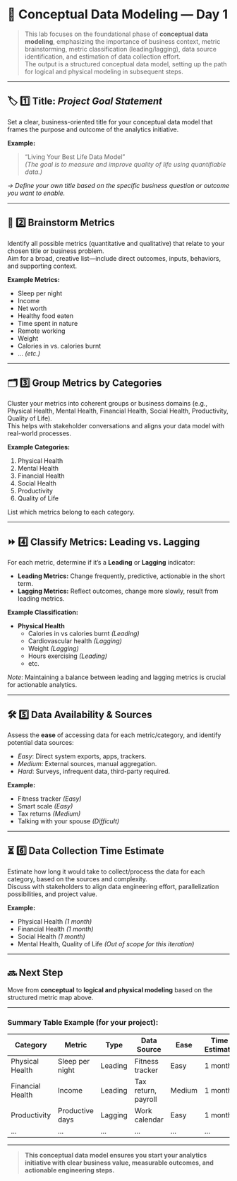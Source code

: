 # 🧠 Conceptual Data Modeling — Day 1

> This lab focuses on the foundational phase of **conceptual data modeling**, emphasizing the importance of business context, metric brainstorming, metric classification (leading/lagging), data source identification, and estimation of data collection effort.  
> The output is a structured conceptual data model, setting up the path for logical and physical modeling in subsequent steps.

---

## 🏷️ 1️⃣ Title: *Project Goal Statement*

Set a clear, business-oriented title for your conceptual data model that frames the purpose and outcome of the analytics initiative.

**Example:**
> “Living Your Best Life Data Model”  
> *(The goal is to measure and improve quality of life using quantifiable data.)*

*→ Define your own title based on the specific business question or outcome you want to enable.*

---

## 🧮 2️⃣ Brainstorm Metrics

Identify all possible metrics (quantitative and qualitative) that relate to your chosen title or business problem.  
Aim for a broad, creative list—include direct outcomes, inputs, behaviors, and supporting context.

**Example Metrics:**
- Sleep per night
- Income
- Net worth
- Healthy food eaten
- Time spent in nature
- Remote working
- Weight
- Calories in vs. calories burnt
- ... *(etc.)*

---

## 🗂️ 3️⃣ Group Metrics by Categories

Cluster your metrics into coherent groups or business domains (e.g., Physical Health, Mental Health, Financial Health, Social Health, Productivity, Quality of Life).  
This helps with stakeholder conversations and aligns your data model with real-world processes.

**Example Categories:**
1. Physical Health
2. Mental Health
3. Financial Health
4. Social Health
5. Productivity
6. Quality of Life

List which metrics belong to each category.

---

## ⏩ 4️⃣ Classify Metrics: Leading vs. Lagging

For each metric, determine if it’s a **Leading** or **Lagging** indicator:
- **Leading Metrics:** Change frequently, predictive, actionable in the short term.
- **Lagging Metrics:** Reflect outcomes, change more slowly, result from leading metrics.

**Example Classification:**
- **Physical Health**
    - Calories in vs calories burnt *(Leading)*
    - Cardiovascular health *(Lagging)*
    - Weight *(Lagging)*
    - Hours exercising *(Leading)*
    - etc.

*Note*: Maintaining a balance between leading and lagging metrics is crucial for actionable analytics.

---

## 🛠️ 5️⃣ Data Availability & Sources

Assess the **ease** of accessing data for each metric/category, and identify potential data sources:
- *Easy*: Direct system exports, apps, trackers.
- *Medium*: External sources, manual aggregation.
- *Hard*: Surveys, infrequent data, third-party required.

**Example:**
- Fitness tracker *(Easy)*
- Smart scale *(Easy)*
- Tax returns *(Medium)*
- Talking with your spouse *(Difficult)*

---

## ⏳ 6️⃣ Data Collection Time Estimate

Estimate how long it would take to collect/process the data for each category, based on the sources and complexity.  
Discuss with stakeholders to align data engineering effort, parallelization possibilities, and project value.

**Example:**
- Physical Health *(1 month)*
- Financial Health *(1 month)*
- Social Health *(1 month)*
- Mental Health, Quality of Life *(Out of scope for this iteration)*

---

## 🔜 Next Step

Move from **conceptual** to **logical and physical modeling** based on the structured metric map above.

---

### **Summary Table Example** (for your project):

| Category         | Metric                          | Type      | Data Source         | Ease   | Time Estimate |
|------------------|--------------------------------|-----------|---------------------|--------|--------------|
| Physical Health  | Sleep per night                | Leading   | Fitness tracker     | Easy   | 1 month      |
| Financial Health | Income                         | Leading   | Tax return, payroll | Medium | 1 month      |
| Productivity     | Productive days                | Lagging   | Work calendar       | Easy   | 1 month      |
| ...              | ...                            | ...       | ...                 | ...    | ...          |

---

> **This conceptual data model ensures you start your analytics initiative with clear business value, measurable outcomes, and actionable engineering steps.**
